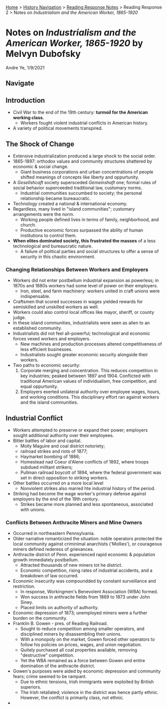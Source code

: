 [Home](https://andre-ye.github.io) > [History Navigation](https://andre-ye.github.io/history/history_navigation) > [Reading Response Notes](https://andre-ye.github.io/history/history_navigation#weekly-reading-responses) > Reading Response 2 > Notes on *Industrialism and the American Worker, 1865-1920*

# Notes on *Industrialism and the American Worker, 1865-1920* by Melvyn Dubofsky
Andre Ye, 1/9/2021

## Navigate

## Introduction
- Civil War to the end of the 19th century: **turmoil for the American working class.**
  - Workers fought violent industrial conflicts in American history.
- A variety of political movements transpired.

## The Shock of Change
- Extensive industrialization produced a large shock to the social order.
- 1865-1897: orthodox values and community structures shattered by economic & social change.
  - Giant business corporations and urban concentrations of people shifted meanings of concepts like liberty and oppurtunity.
- A *Gesellshcaft* society supersceded *Gemeinshaft* one; formal rules of social behavior superceeded traditional law, customary norms.
  - Industrial communities succumbed to society; the personal relationship became bureaucratic.
- Technology created a national & international economy.
- Regardless, many lived in "island communities"; customary arrangements were the norm.
  - Working people defined lives in terms of family, neighborhood, and church.
  - Productive economic forces surpassed the ability of human institutions to control them.
- **When elites dominated society, this frustrated the masses** of a less technological and bureaucratic nature.
  - A failure of political parties and social structures to offer a sense of security in this chaotic environment.

### Changing Relationships Between Workers and Employers
- Workers did not enter postbellum industrial expansion as powerless; in 1870s and 1880s workers had some level of power on their employers.
  - Iron, steel, and farm machinery: workers united in craft unions were indispensable.
- Craftsmen that scored successes in wages yielded rewards for semiskilled and unskilled workers as well.
- Workers could also control local offices like mayor, sheriff, or county judge.
- In these island communities, industrialists were seen as alien to an established community.
- Industrialists did not feel all-powerful; technological and economic forces vexed workers and employers.
  - New machines and production processes altered competitiveness of less efficient businesses.
  - Industralists sought greater economic security alongside their workers.
- Two paths to economic security:
  1. Corporate merging and concentration. This reduces competition in key industries; peaked between 1897 and 1904. Conflicted with traditional American values of individualism, free competition, and equal oppurtunity.
  2. Employers exerted unilateral authority over employee wages, hours, and working conditions. This disciplinary effort ran against workers and the island communities.

## Industrial Conflict
- Workers attempted to preserve or expand their power; employers sought additional authority over their employees.
- Bitter battles of labor and capital.
  - Molly Maguire and coal district notoriety;
  - railroad strikes and riots of 1877;
  - Haymarket bombing of 1886;
  - Homestead nad Coeur d'Alene conflicts of 1892, where troops subdued militant strikers;
  - Pullman railroad boycott of 1894, where the federal government was set in direct opposition to striking workers.
- Other battles occurred on a more local level
  - Nonviolent strikes also marred hte industrial history of the period.
- Striking had become the wage worker's primary defense against employers by the end of the 19th century.
  - Strikes became more planned and less spontaneous, associated with unions.

### Conflicts Between Anthracite Miners and Mine Owners
- Occurred in northeastern Pennsylvania.
- Older narrative romanticized the situation: noble operators protected the local community against criminimal anarchists ('Mollies'), or courageous miners defined rederess of grievances.
- Anthracite district of Penn. experienced rapid economic & population growth immediately postbellum. 
  - Attracted thousands of new miners tot he district.
  - Economic competition, rising rates of industrial accidents, and a breakdown of law occurred.
- Economic insecurity was compoundded by constant surveillance and restriction.
  - In response, Workingmen's Benevolent Association (WBA) formed.
  - Won success in anthracite fields from 1869 to 1873 under John Siney.
  - Placed limits on authority of authority.
- Economic depression of 1873; unemployed miners were a further burden on the community.
- Franklin B. Gowen - pres. of Reading Railroad.
  - Sought to reduce competition among smaller operators, and disciplined miners by disassembling their unions.
  - With a monopoly on the market, Gowen forced other operators to follow his policies on prices, wages, and union negotiation.
  - Quitely purchased all coal properties available, removing "destructive" competition.
  - Yet the WBA remained as a force between Gowen and entire domination of the anthracite district.
- Gowen's purposes were aided by economic depression and community fears; crime seemed to be rampant.
  - Due to ethnic tensions, Irish immigrants were exploited by British superiors.
  - The Irish retaliated; violence in the district was hence partly ethnic. However, the conflict is primarily class, not ethnic.
- 
  






















